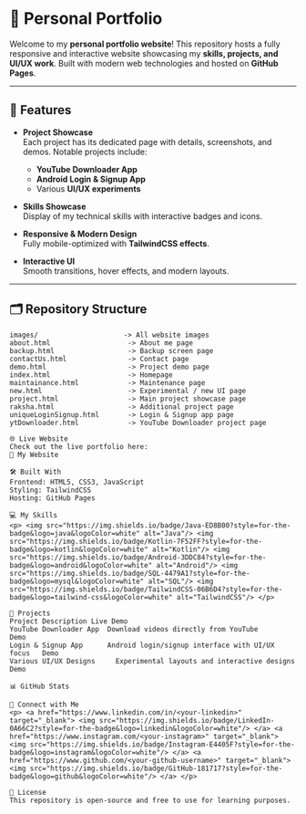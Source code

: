 # 🌟 Personal Portfolio

Welcome to my **personal portfolio website**! This repository hosts a fully responsive and interactive website showcasing my **skills, projects, and UI/UX work**. Built with modern web technologies and hosted on **GitHub Pages**.

---

## 🚀 Features

- **Project Showcase**  
  Each project has its dedicated page with details, screenshots, and demos. Notable projects include:
  - **YouTube Downloader App**  
  - **Android Login & Signup App**  
  - Various **UI/UX experiments**

- **Skills Showcase**  
  Display of my technical skills with interactive badges and icons.

- **Responsive & Modern Design**  
  Fully mobile-optimized with **TailwindCSS effects**.

- **Interactive UI**  
  Smooth transitions, hover effects, and modern layouts.

---

## 🗂 Repository Structure

```text
images/                     -> All website images
about.html                   -> About me page
backup.html                  -> Backup screen page
contactUs.html               -> Contact page
demo.html                    -> Project demo page
index.html                   -> Homepage
maintainance.html            -> Maintenance page
new.html                     -> Experimental / new UI page
project.html                 -> Main project showcase page
raksha.html                  -> Additional project page
uniqueLoginSignup.html       -> Login & Signup app page
ytDownloader.html            -> YouTube Downloader project page

🌐 Live Website
Check out the live portfolio here:
🔗 My Website

🛠 Built With
Frontend: HTML5, CSS3, JavaScript
Styling: TailwindCSS
Hosting: GitHub Pages

💻 My Skills
<p> <img src="https://img.shields.io/badge/Java-ED8B00?style=for-the-badge&logo=java&logoColor=white" alt="Java"/> <img src="https://img.shields.io/badge/Kotlin-7F52FF?style=for-the-badge&logo=kotlin&logoColor=white" alt="Kotlin"/> <img src="https://img.shields.io/badge/Android-3DDC84?style=for-the-badge&logo=android&logoColor=white" alt="Android"/> <img src="https://img.shields.io/badge/SQL-4479A1?style=for-the-badge&logo=mysql&logoColor=white" alt="SQL"/> <img src="https://img.shields.io/badge/TailwindCSS-06B6D4?style=for-the-badge&logo=tailwind-css&logoColor=white" alt="TailwindCSS"/> </p>

📂 Projects
Project	Description	Live Demo
YouTube Downloader App	Download videos directly from YouTube	            Demo
Login & Signup App	    Android login/signup interface with UI/UX focus	  Demo
Various UI/UX Designs	  Experimental layouts and interactive designs	    Demo

📊 GitHub Stats

🌟 Connect with Me
<p> <a href="https://www.linkedin.com/in/<your-linkedin>" target="_blank"> <img src="https://img.shields.io/badge/LinkedIn-0A66C2?style=for-the-badge&logo=linkedin&logoColor=white"/> </a> <a href="https://www.instagram.com/<your-instagram>" target="_blank"> <img src="https://img.shields.io/badge/Instagram-E4405F?style=for-the-badge&logo=instagram&logoColor=white"/> </a> <a href="https://www.github.com/<your-github-username>" target="_blank"> <img src="https://img.shields.io/badge/GitHub-181717?style=for-the-badge&logo=github&logoColor=white"/> </a> </p>

📄 License
This repository is open-source and free to use for learning purposes.
